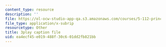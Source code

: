 ```yaml
---
content_type: resource
description: ''
file: https://ol-ocw-studio-app-qa.s3.amazonaws.com/courses/5-112-principles-of-chemical-science-fall-2005/ea4ecf45e019488f30c601dd2fb821bb_gb60YssaSmI.srt
file_type: application/x-subrip
resourcetype: Other
title: 3play caption file
uid: ea4ecf45-e019-488f-30c6-01dd2fb821bb
---
```

